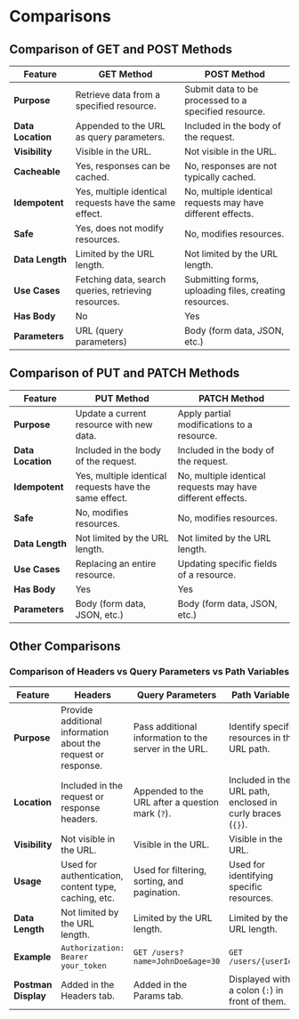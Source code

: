 # Comparisons

## Comparison of GET and POST Methods

| Feature           | GET Method                                      | POST Method                                      |
|-------------------|-------------------------------------------------|--------------------------------------------------|
| **Purpose**       | Retrieve data from a specified resource.        | Submit data to be processed to a specified resource. |
| **Data Location** | Appended to the URL as query parameters.        | Included in the body of the request.             |
| **Visibility**    | Visible in the URL.                             | Not visible in the URL.                          |
| **Cacheable**     | Yes, responses can be cached.                   | No, responses are not typically cached.          |
| **Idempotent**    | Yes, multiple identical requests have the same effect. | No, multiple identical requests may have different effects. |
| **Safe**          | Yes, does not modify resources.                 | No, modifies resources.                          |
| **Data Length**   | Limited by the URL length.                      | Not limited by the URL length.                   |
| **Use Cases**     | Fetching data, search queries, retrieving resources. | Submitting forms, uploading files, creating resources. |
| **Has Body**      | No                                              | Yes                                              |
| **Parameters**    | URL (query parameters)                          | Body (form data, JSON, etc.)

## Comparison of PUT and PATCH Methods

| Feature           | PUT Method                                      | PATCH Method                                    |
|-------------------|-------------------------------------------------|-------------------------------------------------|
| **Purpose**       | Update a current resource with new data.        | Apply partial modifications to a resource.      |
| **Data Location** | Included in the body of the request.            | Included in the body of the request.            |
| **Idempotent**    | Yes, multiple identical requests have the same effect. | No, multiple identical requests may have different effects. |
| **Safe**          | No, modifies resources.                         | No, modifies resources.                         |
| **Data Length**   | Not limited by the URL length.                  | Not limited by the URL length.                  |
| **Use Cases**     | Replacing an entire resource.                   | Updating specific fields of a resource.         |
| **Has Body**      | Yes                                             | Yes                                             |
| **Parameters**    | Body (form data, JSON, etc.)                    | Body (form data, JSON, etc.)                   |

## Other Comparisons

### Comparison of Headers vs Query Parameters vs Path Variables

| Feature               | Headers                                      | Query Parameters                              | Path Variables                                  |
|-----------------------|----------------------------------------------|-----------------------------------------------|------------------------------------------------|
| **Purpose**           | Provide additional information about the request or response. | Pass additional information to the server in the URL. | Identify specific resources in the URL path.   |
| **Location**          | Included in the request or response headers. | Appended to the URL after a question mark (`?`). | Included in the URL path, enclosed in curly braces (`{}`). |
| **Visibility**        | Not visible in the URL.                      | Visible in the URL.                           | Visible in the URL.                             |
| **Usage**             | Used for authentication, content type, caching, etc. | Used for filtering, sorting, and pagination.  | Used for identifying specific resources.        |
| **Data Length**       | Not limited by the URL length.               | Limited by the URL length.                    | Limited by the URL length.                      |
| **Example**           | `Authorization: Bearer your_token`           | `GET /users?name=JohnDoe&age=30`              | `GET /users/{userId}`                           |
| **Postman Display**   | Added in the Headers tab.                    | Added in the Params tab.                      | Displayed with a colon (`:`) in front of them.  |
